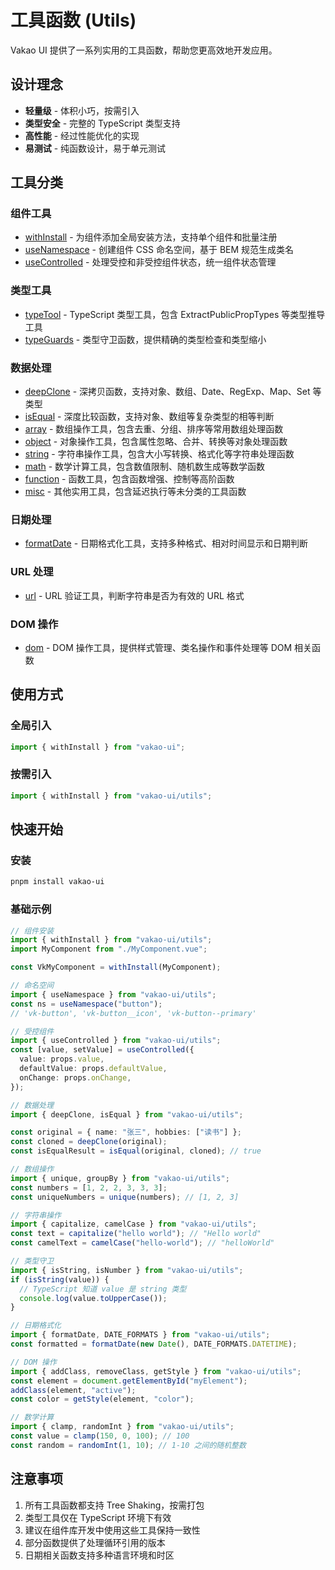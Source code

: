 # 工具函数 (Utils)

Vakao UI 提供了一系列实用的工具函数，帮助您更高效地开发应用。

## 设计理念

- **轻量级** - 体积小巧，按需引入
- **类型安全** - 完整的 TypeScript 类型支持
- **高性能** - 经过性能优化的实现
- **易测试** - 纯函数设计，易于单元测试

## 工具分类

### 组件工具

- [withInstall](./withInstall.md) - 为组件添加全局安装方法，支持单个组件和批量注册
- [useNamespace](./namespace.md) - 创建组件 CSS 命名空间，基于 BEM 规范生成类名
- [useControlled](./controlled.md) - 处理受控和非受控组件状态，统一组件状态管理

### 类型工具

- [typeTool](./typeTool.md) - TypeScript 类型工具，包含 ExtractPublicPropTypes 等类型推导工具
- [typeGuards](./typeGuards.md) - 类型守卫函数，提供精确的类型检查和类型缩小

### 数据处理

- [deepClone](./deepClone.md) - 深拷贝函数，支持对象、数组、Date、RegExp、Map、Set 等类型
- [isEqual](./isEqual.md) - 深度比较函数，支持对象、数组等复杂类型的相等判断
- [array](./array.md) - 数组操作工具，包含去重、分组、排序等常用数组处理函数
- [object](./object.md) - 对象操作工具，包含属性忽略、合并、转换等对象处理函数
- [string](./string.md) - 字符串操作工具，包含大小写转换、格式化等字符串处理函数
- [math](./math.md) - 数学计算工具，包含数值限制、随机数生成等数学函数
- [function](./function.md) - 函数工具，包含函数增强、控制等高阶函数
- [misc](./misc.md) - 其他实用工具，包含延迟执行等未分类的工具函数

### 日期处理

- [formatDate](./formatDate.md) - 日期格式化工具，支持多种格式、相对时间显示和日期判断

### URL 处理

- [url](./url.md) - URL 验证工具，判断字符串是否为有效的 URL 格式

### DOM 操作

- [dom](./dom.md) - DOM 操作工具，提供样式管理、类名操作和事件处理等 DOM 相关函数

## 使用方式

### 全局引入

```ts
import { withInstall } from "vakao-ui";
```

### 按需引入

```ts
import { withInstall } from "vakao-ui/utils";
```

## 快速开始

### 安装

```bash
pnpm install vakao-ui
```

### 基础示例

```ts
// 组件安装
import { withInstall } from "vakao-ui/utils";
import MyComponent from "./MyComponent.vue";

const VkMyComponent = withInstall(MyComponent);

// 命名空间
import { useNamespace } from "vakao-ui/utils";
const ns = useNamespace("button");
// 'vk-button', 'vk-button__icon', 'vk-button--primary'

// 受控组件
import { useControlled } from "vakao-ui/utils";
const [value, setValue] = useControlled({
  value: props.value,
  defaultValue: props.defaultValue,
  onChange: props.onChange,
});

// 数据处理
import { deepClone, isEqual } from "vakao-ui/utils";

const original = { name: "张三", hobbies: ["读书"] };
const cloned = deepClone(original);
const isEqualResult = isEqual(original, cloned); // true

// 数组操作
import { unique, groupBy } from "vakao-ui/utils";
const numbers = [1, 2, 2, 3, 3, 3];
const uniqueNumbers = unique(numbers); // [1, 2, 3]

// 字符串操作
import { capitalize, camelCase } from "vakao-ui/utils";
const text = capitalize("hello world"); // "Hello world"
const camelText = camelCase("hello-world"); // "helloWorld"

// 类型守卫
import { isString, isNumber } from "vakao-ui/utils";
if (isString(value)) {
  // TypeScript 知道 value 是 string 类型
  console.log(value.toUpperCase());
}

// 日期格式化
import { formatDate, DATE_FORMATS } from "vakao-ui/utils";
const formatted = formatDate(new Date(), DATE_FORMATS.DATETIME);

// DOM 操作
import { addClass, removeClass, getStyle } from "vakao-ui/utils";
const element = document.getElementById("myElement");
addClass(element, "active");
const color = getStyle(element, "color");

// 数学计算
import { clamp, randomInt } from "vakao-ui/utils";
const value = clamp(150, 0, 100); // 100
const random = randomInt(1, 10); // 1-10 之间的随机整数
```

## 注意事项

1. 所有工具函数都支持 Tree Shaking，按需打包
2. 类型工具仅在 TypeScript 环境下有效
3. 建议在组件库开发中使用这些工具保持一致性
4. 部分函数提供了处理循环引用的版本
5. 日期相关函数支持多种语言环境和时区
